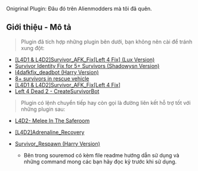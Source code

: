 Onigrinal Plugin: Đâu đó trên Alienmodders mà tôi đã quên.
## Giới thiệu - Mô tả 
> Plugin đã tích hợp những plugin bên dưới, bạn không nên cài để tránh xung đột:
* [[L4D1 & L4D2]Survivor_AFK_Fix[Left 4 Fix] (Lux Version)](https://forums.alliedmods.net/showthread.php?p=2714236)
* [Survivor Identity Fix for 5+ Survivors (Shadowysn Version)](https://forums.alliedmods.net/showpost.php?p=2718792&postcount=36)
* [l4dafkfix_deadbot (Harry Version)](https://forums.alliedmods.net/showpost.php?p=2772050&postcount=54)
* [8+ survivors in rescue vehicle](https://forums.alliedmods.net/showpost.php?p=2771588&postcount=53)
* [[L4D1 & L4D2]Survivor_AFK_Fix[Left 4 Fix]](https://forums.alliedmods.net/showthread.php?p=2714236)
* [Left 4 Dead 2 - CreateSurvivorBot](https://forums.alliedmods.net/showpost.php?p=2729883&postcount=16)

> Plugin có lệnh chuyển tiếp hay còn gọi là đường liên kết hỗ trợ tốt với những plugin sau:
* [L4D2- Melee In The Saferoom](https://forums.alliedmods.net/showpost.php?p=2611529&postcount=484)
* [[L4D2]Adrenaline_Recovery](https://forums.alliedmods.net/showthread.php?p=2606439)
* [Survivor_Respawn (Harry Version)](https://github.com/fbef0102/L4D1_2-Plugins/tree/master/Survivor_Respawn)

  - Bên trong souremod có kèm file readme hướng dẫn sử dụng và những command mong các bạn hãy đọc kỹ trước khi sử dụng.
